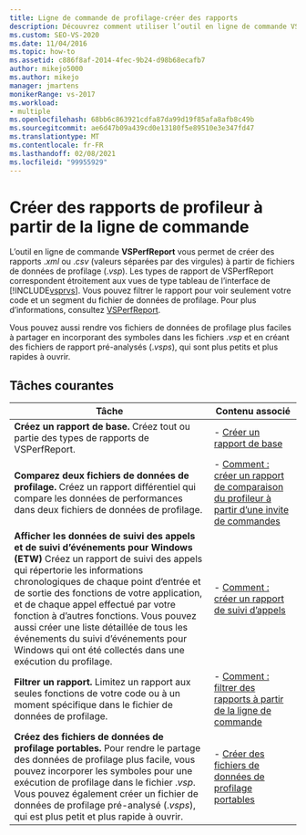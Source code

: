 ```yaml
---
title: Ligne de commande de profilage-créer des rapports
description: Découvrez comment utiliser l’outil en ligne de commande VSPerfReport pour créer des rapports. XML ou. csv (valeurs séparées par des virgules) à partir de fichiers de données de profilage.
ms.custom: SEO-VS-2020
ms.date: 11/04/2016
ms.topic: how-to
ms.assetid: c886f8af-2014-4fec-9b24-d98b68ecafb7
author: mikejo5000
ms.author: mikejo
manager: jmartens
monikerRange: vs-2017
ms.workload:
- multiple
ms.openlocfilehash: 68bb6c863921cdfa87da99d19f85afa8afb8c49b
ms.sourcegitcommit: ae6d47b09a439cd0e13180f5e89510e3e347fd47
ms.translationtype: MT
ms.contentlocale: fr-FR
ms.lasthandoff: 02/08/2021
ms.locfileid: "99955929"
---
```

# <a name="create-profiler-reports-from-the-command-line"></a>Créer des rapports de profileur à partir de la ligne de commande
L’outil en ligne de commande **VSPerfReport** vous permet de créer des rapports .*xml* ou .*csv* (valeurs séparées par des virgules) à partir de fichiers de données de profilage (.*vsp*). Les types de rapport de VSPerfReport correspondent étroitement aux vues de type tableau de l’interface de [!INCLUDE[vsprvs](../code-quality/includes/vsprvs_md.md)]. Vous pouvez filtrer le rapport pour voir seulement votre code et un segment du fichier de données de profilage. Pour plus d’informations, consultez [VSPerfReport](../profiling/vsperfreport.md).

 Vous pouvez aussi rendre vos fichiers de données de profilage plus faciles à partager en incorporant des symboles dans les fichiers .*vsp* et en créant des fichiers de rapport pré-analysés (.*vsps*), qui sont plus petits et plus rapides à ouvrir.

## <a name="common-tasks"></a>Tâches courantes

|Tâche|Contenu associé|
|----------|---------------------|
|**Créez un rapport de base.** Créez tout ou partie des types de rapports de VSPerfReport.|-   [Créer un rapport de base](../profiling/creating-basic-profiling-reports-from-the-command-line.md)|
|**Comparez deux fichiers de données de profilage.** Créez un rapport différentiel qui compare les données de performances dans deux fichiers de données de profilage.|-   [Comment : créer un rapport de comparaison du profileur à partir d’une invite de commandes](../profiling/how-to-create-a-profiler-comparison-report-from-a-command-prompt.md)|
|**Afficher les données de suivi des appels et de suivi d’événements pour Windows (ETW)** Créez un rapport de suivi des appels qui répertorie les informations chronologiques de chaque point d’entrée et de sortie des fonctions de votre application, et de chaque appel effectué par votre fonction à d’autres fonctions. Vous pouvez aussi créer une liste détaillée de tous les événements du suivi d’événements pour Windows qui ont été collectés dans une exécution du profilage.|-   [Comment : créer un rapport de suivi d’appels](../profiling/how-to-create-a-profiling-tools-call-trace-report.md)|
|**Filtrer un rapport.** Limitez un rapport aux seules fonctions de votre code ou à un moment spécifique dans le fichier de données de profilage.|-   [Comment : filtrer des rapports à partir de la ligne de commande](../profiling/how-to-filter-reports-from-the-command-line.md)|
|**Créez des fichiers de données de profilage portables.** Pour rendre le partage des données de profilage plus facile, vous pouvez incorporer les symboles pour une exécution de profilage dans le fichier .*vsp*. Vous pouvez également créer un fichier de données de profilage pré-analysé (.*vsps*), qui est plus petit et plus rapide à ouvrir.|-   [Créer des fichiers de données de profilage portables](../profiling/creating-portable-profiling-data-files-from-the-command-line.md)|
